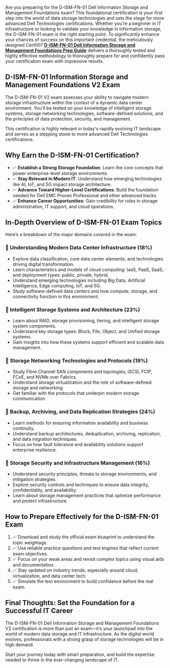 Are you preparing for the D-ISM-FN-01 Dell Information Storage and Management Foundations exam? This foundational certification is your first step into the world of data storage technologies and sets the stage for more advanced Dell Technologies certifications. Whether you’re a beginner in IT infrastructure or looking to validate your knowledge in information storage, the D-ISM-FN-01 exam is the right starting point. To significantly enhance your chances of success on this important credential, the meticulously designed Cert007 [**D-ISM-FN-01 Dell Information Storage and Management Foundations Prep Guide**](https://www.cert007.com/exam/d-ism-fn-01/) delivers a thoroughly tested and highly effective methodology to thoroughly prepare for and confidently pass your certification exam with impressive results.

## D-ISM-FN-01 Information Storage and Management Foundations V2 Exam

The D-ISM-FN-01 V2 exam assesses your ability to navigate modern storage infrastructure within the context of a dynamic data center environment. You’ll be tested on your knowledge of intelligent storage systems, storage networking technologies, software-defined solutions, and the principles of data protection, security, and management.

This certification is highly relevant in today's rapidly evolving IT landscape and serves as a stepping stone to more advanced Dell Technologies certifications.

## Why Earn the D-ISM-FN-01 Certification?

- ✅ **Establish a Strong Storage Foundation**: Learn the core concepts that power enterprise-level storage environments.
- ✅ **Stay Relevant in Modern IT**: Understand how emerging technologies like AI, IoT, and 5G impact storage architecture.
- ✅ **Advance Toward Higher-Level Certifications**: Build the foundation needed for Dell EMC Proven Professional and other advanced tracks.
- ✅ **Enhance Career Opportunities**: Gain credibility for roles in storage administration, IT support, and cloud operations.

## In-Depth Overview of D-ISM-FN-01 Exam Topics

Here’s a breakdown of the major domains covered in the exam:

### 🔹 Understanding Modern Data Center Infrastructure (18%)

- Explore data classification, core data center elements, and technologies driving digital transformation.
- Learn characteristics and models of cloud computing: IaaS, PaaS, SaaS; and deployment types: public, private, hybrid.
- Understand emerging technologies including Big Data, Artificial Intelligence, Edge computing, IoT, and 5G.
- Study software-defined data centers and how compute, storage, and connectivity function in this environment.

### 🔹 Intelligent Storage Systems and Architecture (23%)

- Learn about RAID, storage provisioning, tiering, and intelligent storage system components.
- Understand key storage types: Block, File, Object, and Unified storage systems.
- Gain insights into how these systems support efficient and scalable data management.

### 🔹 Storage Networking Technologies and Protocols (19%)

- Study Fibre Channel SAN components and topologies, iSCSI, FCIP, FCoE, and NVMe over Fabrics.
- Understand storage virtualization and the role of software-defined storage and networking.
- Get familiar with the protocols that underpin modern storage communication.

### 🔹 Backup, Archiving, and Data Replication Strategies (24%)

- Learn methods for ensuring information availability and business continuity.
- Understand backup architectures, deduplication, archiving, replication, and data migration techniques.
- Focus on how fault tolerance and availability solutions support enterprise resilience.

### 🔹 Storage Security and Infrastructure Management (16%)

- Understand security principles, threats to storage environments, and mitigation strategies.
- Explore security controls and techniques to ensure data integrity, confidentiality, and availability.
- Learn about storage management practices that optimize performance and protect infrastructure.

## How to Prepare Effectively for the D-ISM-FN-01 Exam

1. ✅ Download and study the official exam blueprint to understand the topic weightage.
2. ✅ Use reliable practice questions and test engines that reflect current exam objectives.
3. ✅ Focus on your weak areas and revisit complex topics using visual aids and documentation.
4. ✅ Stay updated on industry trends, especially around cloud, virtualization, and data center tech.
5. ✅ Simulate the test environment to build confidence before the real exam.

## Final Thoughts: Set the Foundation for a Successful IT Career

The D-ISM-FN-01 Dell Information Storage and Management Foundations V2 certification is more than just an exam—it’s your launchpad into the world of modern data storage and IT infrastructure. As the digital world evolves, professionals with a strong grasp of storage technologies will be in high demand.

Start your journey today with smart preparation, and build the expertise needed to thrive in the ever-changing landscape of IT.
